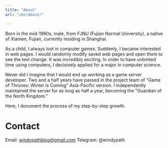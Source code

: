 ```yaml
---
title: "About"
url: "/en/about/"

---
```

Born in the mid-1990s, male, from FJNU (Fujian Normal University), a native of Xiamen, Fujian, currently residing in Shanghai.

As a child, I always lost in computer games. Suddenly, I became interested in web pages. I would randomly modify saved web pages and open them to see the text change. It was incredibly exciting. In order to have unlimited time using computers, I decisively applied for a major in computer science.

Never did I imagine that I would end up working as a game server developer. Two and a half years have passed in the project team of "Game of Thrones: Winter is Coming" Asia-Pacific version. I independently maintained the server for as long as half a year, becoming the "Guardian of the North Kingdom."

Here, I document the process of my step-by-step growth.

# Contact
Email: windypathblog@gmail.com
Telegram: @windypath